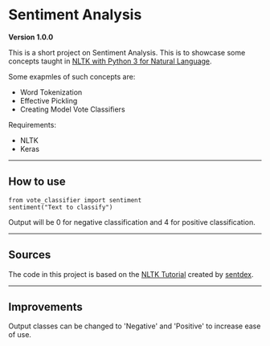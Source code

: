 # Sentiment Analysis

**Version 1.0.0**

This is a short project on Sentiment Analysis. This is to showcase some concepts taught in [NLTK with Python 3 for Natural Language](https://www.youtube.com/watch?v=FLZvOKSCkxY&list=PLQVvvaa0QuDf2JswnfiGkliBInZnIC4HL).

Some exapmles of such concepts are:
* Word Tokenization
* Effective Pickling
* Creating Model Vote Classifiers

Requirements:
* NLTK
* Keras

---

## How to use
```
from vote_classifier import sentiment
sentiment("Text to classify")
```
Output will be 0 for negative classification and 4 for positive classification.

---

## Sources
The code in this project is based on the [NLTK Tutorial](https://pythonprogramming.net/tokenizing-words-sentences-nltk-tutorial/) created by [sentdex](https://www.youtube.com/user/sentdex).

---
## Improvements

Output classes can be changed to 'Negative' and 'Positive' to increase ease of use.
